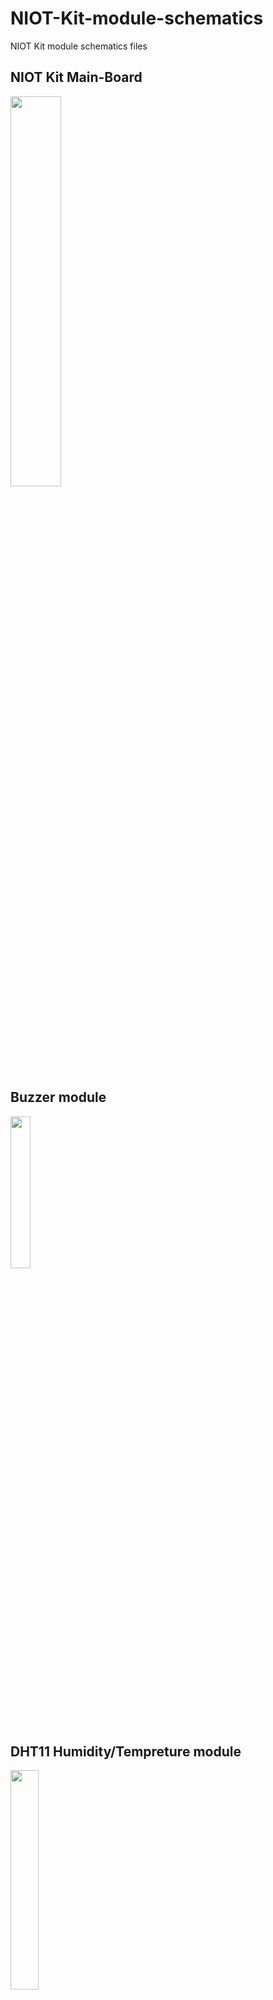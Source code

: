 # NIOT-Kit-module-schematics
NIOT Kit module schematics files
## NIOT Kit Main-Board
<img src="https://github.com/Niomatic/NIOT-Kit-module-schematics/raw/master/Pics/MB2.png" width="40%">

## Buzzer module

<img src="https://github.com/Niomatic/NIOT-Kit-module-schematics/raw/master/Pics/Buzzer.png" width="25%">

## DHT11 Humidity/Tempreture module

<img src="https://github.com/Niomatic/NIOT-Kit-module-schematics/raw/master/Pics/DHT11.png" width="30%">

## PhotoResistor module

<img src="https://github.com/Niomatic/NIOT-Kit-module-schematics/raw/master/Pics/LDR.png" width="20%">

## Liquid Level module

<img src="https://github.com/Niomatic/NIOT-Kit-module-schematics/raw/master/Pics/Liquid%20Level.png" width="15%">

## Soil Moisture module

<img src="https://github.com/Niomatic/NIOT-Kit-module-schematics/raw/master/Pics/Moisture.png" width="15%">

## Mq5 Gas sensor module

<img src="https://github.com/Niomatic/NIOT-Kit-module-schematics/raw/master/Pics/MQ5.png" width="25%">

## RGB LED module

<img src="https://github.com/Niomatic/NIOT-Kit-module-schematics/raw/master/Pics/RGB.png" width="18%">

## Voltage measurement module

<img src="https://github.com/Niomatic/NIOT-Kit-module-schematics/raw/master/Pics/Voltage.png" width="20%">


